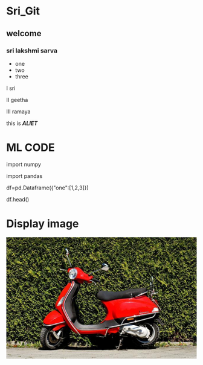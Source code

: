 # Sri_Git
## welcome
### sri lakshmi sarva

* one
* two
* three

I sri

II geetha

III ramaya

this is ***ALIET***

# ML CODE

import numpy

import pandas

df=pd.Dataframe({"one":[1,2,3]})

df.head()

# Display image 

![vespa](v.jpg)
